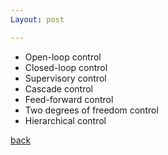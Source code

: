 ```yaml
---
Layout: post

---
```



- Open-loop control
- Closed-loop control
- Supervisory control
- Cascade control
- Feed-forward control
- Two degrees of freedom control
- Hierarchical control



[back](docs/glossary.md)
